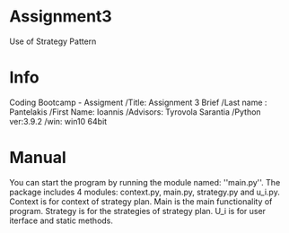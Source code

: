 # Assignment3
Use of Strategy Pattern

# Info
Coding Bootcamp - Assigment 
/Title:  Assignment 3 Brief
/Last name : Pantelakis
/First Name: Ioannis
/Advisors: Tyrovola Sarantia 
/Python ver:3.9.2
/win: win10 64bit

# Manual
You can start the program by running the module named: ''main.py''. The package includes 4 modules:
context.py, main.py, strategy.py and u_i.py.
Context is for context of strategy plan.
Main is the main functionality of program.
Strategy is for the strategies of strategy plan.
U_i is for user iterface and static methods.
